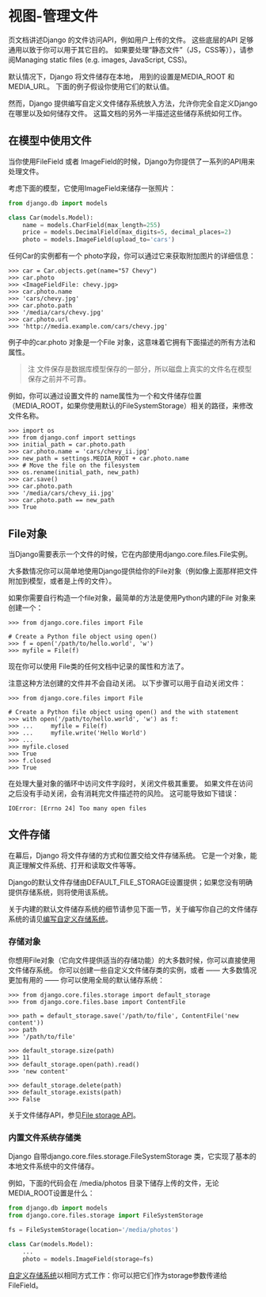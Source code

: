 # 视图-管理文件

页文档讲述Django 的文件访问API，例如用户上传的文件。 这些底层的API 足够通用以致于你可以用于其它目的。 如果要处理“静态文件”（JS，CSS等）），请参阅Managing static files (e.g. images, JavaScript, CSS)。

默认情况下，Django 将文件储存在本地， 用到的设置是MEDIA_ROOT 和MEDIA_URL。 下面的例子假设你使用它们的默认值。

然而，Django 提供编写自定义文件储存系统放入方法，允许你完全自定义Django 在哪里以及如何储存文件。 这篇文档的另外一半描述这些储存系统如何工作。

## 在模型中使用文件
当你使用FileField 或者 ImageField的时候，Django为你提供了一系列的API用来处理文件。

考虑下面的模型，它使用ImageField来储存一张照片：
```python
from django.db import models

class Car(models.Model):
    name = models.CharField(max_length=255)
    price = models.DecimalField(max_digits=5, decimal_places=2)
    photo = models.ImageField(upload_to='cars')
```
任何Car的实例都有一个 photo字段，你可以通过它来获取附加图片的详细信息：
```shell
>>> car = Car.objects.get(name="57 Chevy")
>>> car.photo
>>> <ImageFieldFile: chevy.jpg>
>>> car.photo.name
>>> 'cars/chevy.jpg'
>>> car.photo.path
>>> '/media/cars/chevy.jpg'
>>> car.photo.url
>>> 'http://media.example.com/cars/chevy.jpg'
```
例子中的car.photo 对象是一个File 对象，这意味着它拥有下面描述的所有方法和属性。

> 注
文件保存是数据库模型保存的一部分，所以磁盘上真实的文件名在模型保存之前并不可靠。

例如，你可以通过设置文件的 name属性为一个和文件储存位置 （MEDIA_ROOT，如果你使用默认的FileSystemStorage）相关的路径，来修改文件名称。
```shell
>>> import os
>>> from django.conf import settings
>>> initial_path = car.photo.path
>>> car.photo.name = 'cars/chevy_ii.jpg'
>>> new_path = settings.MEDIA_ROOT + car.photo.name
>>> # Move the file on the filesystem
>>> os.rename(initial_path, new_path)
>>> car.save()
>>> car.photo.path
>>> '/media/cars/chevy_ii.jpg'
>>> car.photo.path == new_path
>>> True
```
## File对象
当Django需要表示一个文件的时候，它在内部使用django.core.files.File实例。

大多数情况你可以简单地使用Django提供给你的File对象（例如像上面那样把文件附加到模型，或者是上传的文件）。

如果你需要自行构造一个file对象，最简单的方法是使用Python内建的File 对象来创建一个：
```shell
>>> from django.core.files import File

# Create a Python file object using open()
>>> f = open('/path/to/hello.world', 'w')
>>> myfile = File(f)
```
现在你可以使用 File类的任何文档中记录的属性和方法了。

注意这种方法创建的文件并不会自动关闭。 以下步骤可以用于自动关闭文件：
```shell
>>> from django.core.files import File

# Create a Python file object using open() and the with statement
>>> with open('/path/to/hello.world', 'w') as f:
>>> ...     myfile = File(f)
>>> ...     myfile.write('Hello World')
>>> ...
>>> myfile.closed
>>> True
>>> f.closed
>>> True
```
在处理大量对象的循环中访问文件字段时，关闭文件极其重要。 如果文件在访问之后没有手动关闭，会有消耗完文件描述符的风险。 这可能导致如下错误：
```
IOError: [Errno 24] Too many open files
```
## 文件存储
在幕后，Django 将文件存储的方式和位置交给文件存储系统。 它是一个对象，能真正理解文件系统、打开和读取文件等等。

Django的默认文件存储由DEFAULT_FILE_STORAGE设置提供；如果您没有明确提供存储系统，则将使用该系统。

关于内建的默认文件储存系统的细节请参见下面一节，关于编写你自己的文件储存系统的请见[编写自定义存储系统](https://yiyibooks.cn/__trs__/qy/django2/howto/custom-file-storage.html)。

### 存储对象
你想用File对象（它向文件提供适当的存储功能）的大多数时候，你可以直接使用文件储存系统。 你可以创建一些自定义文件储存类的实例，或者 —— 大多数情况更加有用的 —— 你可以使用全局的默认储存系统：
```shell
>>> from django.core.files.storage import default_storage
>>> from django.core.files.base import ContentFile

>>> path = default_storage.save('/path/to/file', ContentFile('new content'))
>>> path
>>> '/path/to/file'

>>> default_storage.size(path)
>>> 11
>>> default_storage.open(path).read()
>>> 'new content'

>>> default_storage.delete(path)
>>> default_storage.exists(path)
>>> False
```
关于文件储存API，参见[File storage API](https://yiyibooks.cn/__trs__/qy/django2/ref/files/storage.html)。

### 内置文件系统存储类

Django 自带django.core.files.storage.FileSystemStorage 类，它实现了基本的本地文件系统中的文件储存。

例如，下面的代码会在 /media/photos 目录下储存上传的文件，无论MEDIA_ROOT设置是什么：
```python
from django.db import models
from django.core.files.storage import FileSystemStorage

fs = FileSystemStorage(location='/media/photos')

class Car(models.Model):
    ...
    photo = models.ImageField(storage=fs)
```
[自定义存储系统](https://yiyibooks.cn/__trs__/qy/django2/howto/custom-file-storage.html)以相同方式工作：你可以把它们作为storage参数传递给FileField。